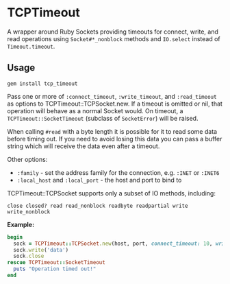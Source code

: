 # TCPTimeout

A wrapper around Ruby Sockets providing timeouts for connect, write, and read
operations using `Socket#*_nonblock` methods and `IO.select` instead of
`Timeout.timeout`.

## Usage

`gem install tcp_timeout`

Pass one or more of `:connect_timeout`, `:write_timeout`, and `:read_timeout`
as options to TCPTimeout::TCPSocket.new. If a timeout is omitted or nil, that
operation will behave as a normal Socket would. On timeout, a
`TCPTimeout::SocketTimeout` (subclass of `SocketError`) will be raised.

When calling `#read` with a byte length it is possible for it to read some data
before timing out. If you need to avoid losing this data you can pass a buffer
string which will receive the data even after a timeout.

Other options:

- `:family` - set the address family for the connection, e.g. `:INET` or `:INET6`
- `:local_host` and `:local_port` - the host and port to bind to

TCPTimeout::TCPSocket supports only a subset of IO methods, including:

```close closed? read read_nonblock readbyte readpartial write write_nonblock```

**Example:**

```ruby
begin
  sock = TCPTimeout::TCPSocket.new(host, port, connect_timeout: 10, write_timeout: 9)
  sock.write('data')
  sock.close
rescue TCPTimeout::SocketTimeout
  puts "Operation timed out!"
end
```
